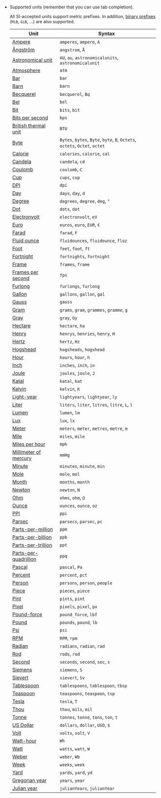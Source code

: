   - Supported units (remember that you can use tab completion).

    All SI-accepted units support metric prefixes.
    In addition, [binary prefixes](https://en.wikipedia.org/wiki/Binary_prefix) (`MiB`, `GiB`, ...)
    are also supported.

    | Unit | Syntax |
    | ---- | ------ |
    | [Ampere](https://en.wikipedia.org/wiki/Ampere) | `amperes`, `ampere`, `A` |
    | [Ångström](https://en.wikipedia.org/wiki/Ångström) | `angstrom`, `Å` |
    | [Astronomical unit](https://en.wikipedia.org/wiki/Astronomical_unit) | `AU`, `au`, `astronomicalunits`, `astronomicalunit` |
    | [Atmosphere](https://en.wikipedia.org/wiki/Atmosphere_(unit)) | `atm` |
    | [Bar](https://en.wikipedia.org/wiki/Bar_(unit)) | `bar` |
    | [Barn](https://en.wikipedia.org/wiki/Barn_(unit)) | `barn` |
    | [Becquerel](https://en.wikipedia.org/wiki/Becquerel) | `becquerel`, `Bq` |
    | [Bel](https://en.wikipedia.org/wiki/Decibel) | `bel` |
    | [Bit](https://en.wikipedia.org/wiki/Bit) | `bits`, `bit` |
    | [Bits per second](https://en.wikipedia.org/wiki/Data_rate_units) | `bps` |
    | [British thermal unit](https://en.wikipedia.org/wiki/British_thermal_unit) | `BTU` |
    | [Byte](https://en.wikipedia.org/wiki/Byte) | `Bytes`, `bytes`, `Byte`, `byte`, `B`, `Octets`, `octets`, `Octet`, `octet`|
    | [Calorie](https://en.wikipedia.org/wiki/Calorie) | `calories`, `calorie`, `cal` |
    | [Candela](https://en.wikipedia.org/wiki/Candela) | `candela`, `cd` |
    | [Coulomb](https://en.wikipedia.org/wiki/Coulomb) | `coulomb`, `C` |
    | [Cup](https://en.wikipedia.org/wiki/Cup_(unit)) | `cups`, `cup` |
    | [DPI](https://en.wikipedia.org/wiki/Dots_per_inch) | `dpi` |
    | [Day](https://en.wikipedia.org/wiki/Day) | `days`, `day`, `d` |
    | [Degree](https://en.wikipedia.org/wiki/Degree_(angle)) | `degrees`, `degree`, `deg`, `°` |
    | [Dot](https://en.wikipedia.org/wiki/Dots_per_inch) | `dots`, `dot` |
    | [Electronvolt](https://en.wikipedia.org/wiki/Electronvolt) | `electronvolt`, `eV` |
    | [Euro](https://en.wikipedia.org/wiki/Euro) | `euros`, `euro`, `EUR`, `€` |
    | [Farad](https://en.wikipedia.org/wiki/Farad) | `farad`, `F` |
    | [Fluid ounce](https://en.wikipedia.org/wiki/Fluid_ounce) | `fluidounces`, `fluidounce`, `floz` |
    | [Foot](https://en.wikipedia.org/wiki/Foot_(unit)) | `feet`, `foot`, `ft` |
    | [Fortnight](https://en.wikipedia.org/wiki/Fortnight) | `fortnights`, `fortnight` |
    | [Frame](https://en.wikipedia.org/wiki/Film_frame) | `frames`, `frame` |
    | [Frames per second](https://en.wikipedia.org/wiki/Frame_rate) | `fps` |
    | [Furlong](https://en.wikipedia.org/wiki/Furlong) | `furlongs`, `furlong` |
    | [Gallon](https://en.wikipedia.org/wiki/Gallon) | `gallons`, `gallon`, `gal` |
    | [Gauss](https://en.wikipedia.org/wiki/Gauss_(unit)) | `gauss` |
    | [Gram](https://en.wikipedia.org/wiki/Gram) | `grams`, `gram`, `grammes`, `gramme`, `g` |
    | [Gray](https://en.wikipedia.org/wiki/Gray_(unit)) | `gray`, `Gy` |
    | [Hectare](https://en.wikipedia.org/wiki/Hectare) | `hectare`, `ha` |
    | [Henry](https://en.wikipedia.org/wiki/Henry_(unit)) | `henrys`, `henries`, `henry`, `H` |
    | [Hertz](https://en.wikipedia.org/wiki/Hertz) | `hertz`, `Hz` |
    | [Hogshead](https://en.wikipedia.org/wiki/Hogshead) | `hogsheads`, `hogshead` |
    | [Hour](https://en.wikipedia.org/wiki/Hour) | `hours`, `hour`, `h` |
    | [Inch](https://en.wikipedia.org/wiki/Inch) | `inches`, `inch`, `in` |
    | [Joule](https://en.wikipedia.org/wiki/Joule) | `joules`, `joule`, `J` |
    | [Katal](https://en.wikipedia.org/wiki/Katal) | `katal`, `kat` |
    | [Kelvin](https://en.wikipedia.org/wiki/Kelvin) | `kelvin`, `K` |
    | [Light-year](https://en.wikipedia.org/wiki/Light-year) | `lightyears`, `lightyear`, `ly` |
    | [Liter](https://en.wikipedia.org/wiki/Liter) | `liters`, `liter`, `litres`, `litre`, `L`, `l` |
    | [Lumen](https://en.wikipedia.org/wiki/Lumen_(unit)) | `lumen`, `lm` |
    | [Lux](https://en.wikipedia.org/wiki/Lux) | `lux`, `lx` |
    | [Meter](https://en.wikipedia.org/wiki/Meter) | `meters`, `meter`, `metres`, `metre`, `m` |
    | [Mile](https://en.wikipedia.org/wiki/Mile) | `miles`, `mile` |
    | [Miles per hour](https://en.wikipedia.org/wiki/Miles_per_hour) | `mph` |
    | [Millimeter of mercury](https://en.wikipedia.org/wiki/Millimeter_of_mercury) | `mmHg` |
    | [Minute](https://en.wikipedia.org/wiki/Minute) | `minutes`, `minute`, `min` |
    | [Mole](https://en.wikipedia.org/wiki/Mole_(unit)) | `mole`, `mol` |
    | [Month](https://en.wikipedia.org/wiki/Month) | `months`, `month` |
    | [Newton](https://en.wikipedia.org/wiki/Newton_(unit)) | `newton`, `N` |
    | [Ohm](https://en.wikipedia.org/wiki/Ohm) | `ohms`, `ohm`, `Ω` |
    | [Ounce](https://en.wikipedia.org/wiki/Ounce) | `ounces`, `ounce`, `oz` |
    | [PPI](https://en.wikipedia.org/wiki/Pixels_per_inch) | `ppi` |
    | [Parsec](https://en.wikipedia.org/wiki/Parsec) | `parsecs`, `parsec`, `pc` |
    | [Parts-per-million](https://en.wikipedia.org/wiki/Parts-per_notation) | `ppm` |
    | [Parts-per-billion](https://en.wikipedia.org/wiki/Parts-per_notation) | `ppb` |
    | [Parts-per-trillion](https://en.wikipedia.org/wiki/Parts-per_notation) | `ppt` |
    | [Parts-per-quadrillion](https://en.wikipedia.org/wiki/Parts-per_notation) | `ppq` |
    | [Pascal](https://en.wikipedia.org/wiki/Pascal_(unit)) | `pascal`, `Pa` |
    | [Percent](https://en.wikipedia.org/wiki/Parts-per_notation) | `percent`, `pct` |
    | [Person](https://en.wiktionary.org/wiki/person) | `persons`, `person`, `people` |
    | [Piece](https://en.wiktionary.org/wiki/piece) | `pieces`, `piece` |
    | [Pint](https://en.wikipedia.org/wiki/Pint) | `pints`, `pint` |
    | [Pixel](https://en.wikipedia.org/wiki/Pixel) | `pixels`, `pixel`, `px` |
    | [Pound-force](https://en.wikipedia.org/wiki/Pound_%28force%29) | `pound_force`, `lbf` |
    | [Pound](https://en.wikipedia.org/wiki/Pound_(mass)) | `pounds`, `pound`, `lb` |
    | [Psi](https://en.wikipedia.org/wiki/Pounds_per_square_inch) | `psi` |
    | [RPM](https://en.wikipedia.org/wiki/RPM) | `RPM`, `rpm` |
    | [Radian](https://en.wikipedia.org/wiki/Radian) | `radians`, `radian`, `rad` |
    | [Rod](https://en.wikipedia.org/wiki/Rod_(unit)) | `rods`, `rod` |
    | [Second](https://en.wikipedia.org/wiki/Second) | `seconds`, `second`, `sec`, `s` |
    | [Siemens](https://en.wikipedia.org/wiki/Siemens_(unit)) | `siemens`, `S` |
    | [Sievert](https://en.wikipedia.org/wiki/Sievert) | `sievert`, `Sv` |
    | [Tablespoon](https://en.wikipedia.org/wiki/Tablespoon) | `tablespoons`, `tablespoon`, `tbsp` |
    | [Teaspoon](https://en.wikipedia.org/wiki/Teaspoon) | `teaspoons`, `teaspoon`, `tsp` |
    | [Tesla](https://en.wikipedia.org/wiki/Tesla_(unit)) | `tesla`, `T` |
    | [Thou](https://en.wikipedia.org/wiki/Thousandth_of_an_inch) | `thou`, `mils`, `mil` |
    | [Tonne](https://en.wikipedia.org/wiki/Tonne) | `tonnes`, `tonne`, `tons`, `ton`, `t` |
    | [US Dollar](https://en.wikipedia.org/wiki/USD) | `dollars`, `dollar`, `USD`, `$` |
    | [Volt](https://en.wikipedia.org/wiki/Volt) | `volts`, `volt`, `V` |
    | [Watt-hour](https://en.wikipedia.org/wiki/Kilowatt_hour) | `Wh` |
    | [Watt](https://en.wikipedia.org/wiki/Watt) | `watts`, `watt`, `W` |
    | [Weber](https://en.wikipedia.org/wiki/Weber_(unit)) | `weber`, `Wb` |
    | [Week](https://en.wikipedia.org/wiki/Week) | `weeks`, `week` |
    | [Yard](https://en.wikipedia.org/wiki/Yard) | `yards`, `yard`, `yd` |
    | [Gregorian year](https://en.wikipedia.org/wiki/Gregorian_year) | `years`, `year` |
    | [Julian year](https://en.wikipedia.org/wiki/Julian_year_(astronomy)) | `julianYears`, `julianYear` |
